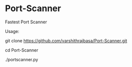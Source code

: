 # Port-Scanner
Fastest Port Scanner

Usage:

git clone https://github.com/varshithrajbasa/Port-Scanner.git

cd Port-Scanner

./portscanner.py